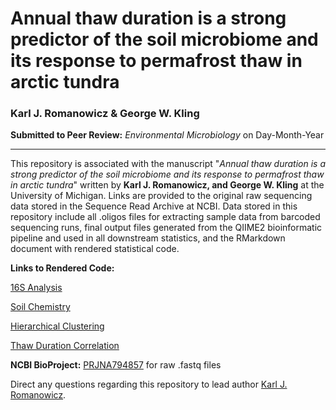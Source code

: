# Annual thaw duration is a strong predictor of the soil microbiome and its response to permafrost thaw in arctic tundra

### Karl J. Romanowicz & George W. Kling

**Submitted to Peer Review:** *Environmental Microbiology* on Day-Month-Year
_____________________________________

This repository is associated with the manuscript "*Annual thaw duration is a strong predictor of the soil microbiome and its response to permafrost thaw in arctic tundra*" written by **Karl J. Romanowicz, and George W. Kling** at the University of Michigan. Links are provided to the original raw sequencing data stored in the Sequence Read Archive at NCBI. Data stored in this repository include all .oligos files for extracting sample data from barcoded sequencing runs, final output files generated from the QIIME2 bioinformatic pipeline and used in all downstream statistics, and the RMarkdown  document with rendered statistical code.

**Links to Rendered Code:** 

[16S Analysis](https://rpubs.com/kjromano/EnvMicro22_16S_Analysis)

[Soil Chemistry](https://rpubs.com/kjromano/EnvMicro22_SOIL_Analysis)

[Hierarchical Clustering](https://rpubs.com/kjromano/EnvMicro22_CLUSTER_Analysis)

[Thaw Duration Correlation](https://rpubs.com/kjromano/EnvMicro22_CORR_Analysis)

**NCBI BioProject:** [PRJNA794857](https://www.ncbi.nlm.nih.gov/bioproject/?term=PRJNA794857) for raw .fastq files

Direct any questions regarding this repository to lead author [Karl J. Romanowicz](mailto:kjromano@umich.edu).
